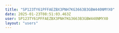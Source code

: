 ```yaml
---
title: "SP123TY61PFFAEZBX3PNH7KG3663B3GBW440NMYX0"
date: 2025-01-23T08:51:03.463Z
user: SP123TY61PFFAEZBX3PNH7KG3663B3GBW440NMYX0
layout: "users"
---
```

    